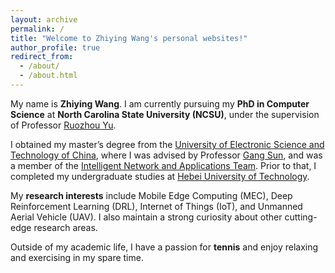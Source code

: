 ```yaml
---
layout: archive
permalink: /
title: "Welcome to Zhiying Wang's personal websites!"
author_profile: true
redirect_from: 
  - /about/
  - /about.html
---
```


My name is **Zhiying Wang**. I am currently pursuing my **PhD in Computer Science** at **North Carolina State University (NCSU)**, under the supervision of Professor [Ruozhou Yu](https://csc.ncsu.edu/people/ryu5/).

I obtained my master’s degree from the [University of Electronic Science and Technology of China](https://en.uestc.edu.cn/), where I was advised by Professor [Gang Sun](https://scholar.google.com/citations?hl=en&user=aUPwLyYAAAAJ&view_op=list_works&sortby=pubdate), and was a member of the [Intelligent Network and Applications Team](https://www.sice.uestc.edu.cn/kxyj/kytd/wlgcx/zhwljyytd.htm#). Prior to that, I completed my undergraduate studies at [Hebei University of Technology](https://eweb.hebut.edu.cn/).


My **research interests** include Mobile Edge Computing (MEC), Deep Reinforcement Learning (DRL), Internet of Things (IoT), and Unmanned Aerial Vehicle (UAV). I also maintain a strong curiosity about other cutting-edge research areas.

Outside of my academic life, I have a passion for **tennis** and enjoy relaxing and exercising in my spare time.
